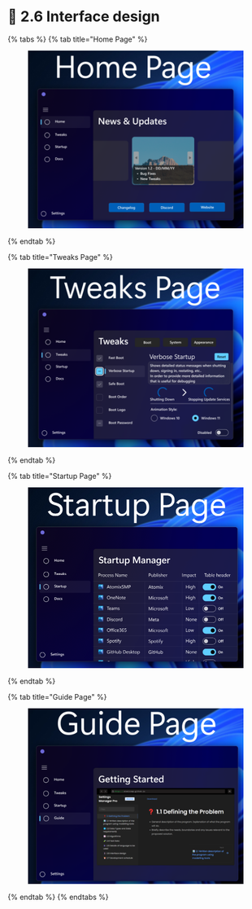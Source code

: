 # 📱 2.6 Interface design

{% tabs %}
{% tab title="Home Page" %}
<figure><img src=".gitbook/assets/HomePageOG.png" alt=""><figcaption></figcaption></figure>
{% endtab %}

{% tab title="Tweaks Page" %}
<figure><img src=".gitbook/assets/TweaksPageOG.png" alt=""><figcaption></figcaption></figure>
{% endtab %}

{% tab title="Startup Page" %}
<figure><img src=".gitbook/assets/StartupPageOG.png" alt=""><figcaption></figcaption></figure>
{% endtab %}

{% tab title="Guide Page" %}
<figure><img src=".gitbook/assets/GuidePageOG.png" alt=""><figcaption></figcaption></figure>
{% endtab %}
{% endtabs %}
